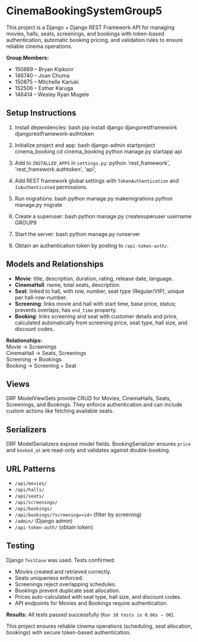 # CinemaBookingSystemGroup5
This project is a Django + Django REST Framework API for managing movies, halls, seats, screenings, and bookings with token-based authentication, automatic booking pricing, and validation rules to ensure reliable cinema operations.

**Group Members:**
- 150669 – Bryan Kipkorir
- 146740 – Joan Chuma
- 150875 – Mitchelle Kariuki
- 152506 – Esther Karuga
- 146414 – Wesley Ryan Mugele

## Setup Instructions
1. Install dependencies:
   bash
   pip install django djangorestframework djangorestframework-authtoken
   
2. Initialize project and app:
   bash
   django-admin startproject cinema_booking
   cd cinema_booking
   python manage.py startapp api
   
3. Add to `INSTALLED_APPS` in `settings.py`:
   python
   'rest_framework',
   'rest_framework.authtoken',
   'api',
   
4. Add REST framework global settings with `TokenAuthentication` and `IsAuthenticated` permissions.
5. Run migrations:
   bash
   python manage.py makemigrations
   python manage.py migrate
   
6. Create a superuser:
   bash
   python manage.py createsuperuser username GROUP9
   
7. Start the server:
   bash
   python manage.py runserver
   
8. Obtain an authentication token by posting to `/api-token-auth/`.

## Models and Relationships
- **Movie**: title, description, duration, rating, release date, language.
- **CinemaHall**: name, total seats, description.
- **Seat**: linked to hall, with row, number, seat type (Regular/VIP), unique per hall-row-number.
- **Screening**: links movie and hall with start time, base price, status; prevents overlaps; has `end_time` property.
- **Booking**: links screening and seat with customer details and price, calculated automatically from screening price, seat type, hall size, and discount codes.

**Relationships:**  
Movie → Screenings  
CinemaHall → Seats, Screenings  
Screening → Bookings  
Booking → Screening + Seat

## Views
DRF ModelViewSets provide CRUD for Movies, CinemaHalls, Seats, Screenings, and Bookings. They enforce authentication and can include custom actions like fetching available seats.

## Serializers
DRF ModelSerializers expose model fields. BookingSerializer ensures `price` and `booked_at` are read-only and validates against double-booking.

## URL Patterns
- `/api/movies/`
- `/api/halls/`
- `/api/seats/`
- `/api/screenings/`
- `/api/bookings/`
- `/api/bookings/?screening=<id>` (filter by screening)  
- `/admin/` (Django admin)  
- `/api-token-auth/` (obtain token)

## Testing
Django `TestCase` was used. Tests confirmed:
- Movies created and retrieved correctly.
- Seats uniqueness enforced.
- Screenings reject overlapping schedules.
- Bookings prevent duplicate seat allocation.
- Prices auto-calculated with seat type, hall size, and discount codes.
- API endpoints for Movies and Bookings require authentication.

**Results:** All tests passed successfully (`Ran 10 tests in 0.06s – OK`).


This project ensures reliable cinema operations (scheduling, seat allocation, bookings) with secure token-based authentication.
